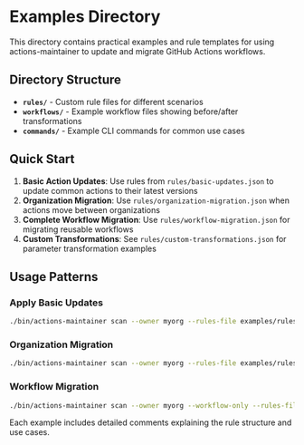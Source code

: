 # Examples Directory

This directory contains practical examples and rule templates for using actions-maintainer to update and migrate GitHub Actions workflows.

## Directory Structure

- **`rules/`** - Custom rule files for different scenarios
- **`workflows/`** - Example workflow files showing before/after transformations
- **`commands/`** - Example CLI commands for common use cases

## Quick Start

1. **Basic Action Updates**: Use rules from `rules/basic-updates.json` to update common actions to their latest versions
2. **Organization Migration**: Use `rules/organization-migration.json` when actions move between organizations
3. **Complete Workflow Migration**: Use `rules/workflow-migration.json` for migrating reusable workflows
4. **Custom Transformations**: See `rules/custom-transformations.json` for parameter transformation examples

## Usage Patterns

### Apply Basic Updates
```bash
./bin/actions-maintainer scan --owner myorg --rules-file examples/rules/basic-updates.json --create-prs
```

### Organization Migration
```bash
./bin/actions-maintainer scan --owner myorg --rules-file examples/rules/organization-migration.json --create-prs --verbose
```

### Workflow Migration
```bash
./bin/actions-maintainer scan --owner myorg --workflow-only --rules-file examples/rules/workflow-migration.json --create-prs
```

Each example includes detailed comments explaining the rule structure and use cases.